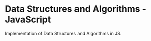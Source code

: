 # Data Structures and Algorithms - JavaScript

Implementation of Data Structures and Algorithms in JS.